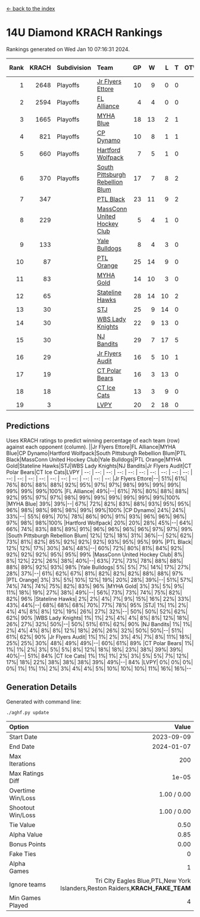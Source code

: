 [<- back to the index](readme.md)
# 14U Diamond KRACH Rankings
Rankings generated on Wed Jan 10 07:16:31 2024.

Rank|KRACH|Subdivision|Team|GP|W|L|T|OTW|OTL|SoS|Exp Wins|Win Diff
---:|---:|:---|:---|---:|---:|---:|---:|---:|---:|---:|---:|---:
1|2648|Playoffs|[Jr Flyers Ettore](https://gamesheetstats.com/seasons/3663/teams/140817/schedule)|10|9|0|0|0|1|359|9.8|-0.0
2|2594|Playoffs|[FL Alliance](https://gamesheetstats.com/seasons/3663/teams/156905/schedule)|4|4|0|0|0|0|87|4.8|-0.0
3|1665|Playoffs|[MYHA Blue](https://gamesheetstats.com/seasons/3663/teams/140816/schedule)|18|13|2|1|2|0|366|16.3|-0.0
4|821|Playoffs|[CP Dynamo](https://gamesheetstats.com/seasons/3663/teams/140823/schedule)|10|8|1|1|0|0|246|9.4|0.0
5|660|Playoffs|[Hartford Wolfpack](https://gamesheetstats.com/seasons/3663/teams/140814/schedule)|7|5|1|0|0|1|381|5.8|-0.0
6|370|Playoffs|[South Pittsburgh Rebellion Blum](https://gamesheetstats.com/seasons/3663/teams/140812/schedule)|17|7|8|2|0|0|956|8.9|0.0
7|347||[PTL Black](https://gamesheetstats.com/seasons/3663/teams/140815/schedule)|23|11|9|2|1|0|786|13.8|-0.0
8|229||[MassConn United Hockey Club](https://gamesheetstats.com/seasons/3663/teams/140810/schedule)|5|4|1|0|0|0|127|4.9|0.0
9|133||[Yale Bulldogs](https://gamesheetstats.com/seasons/3663/teams/156906/schedule)|8|4|3|0|1|0|116|5.9|0.0
10|87||[PTL Orange](https://gamesheetstats.com/seasons/3663/teams/140821/schedule)|25|14|9|0|1|1|177|15.9|0.0
11|83||[MYHA Gold](https://gamesheetstats.com/seasons/3663/teams/140824/schedule)|14|10|3|0|0|1|41|10.9|0.0
12|65||[Stateline Hawks](https://gamesheetstats.com/seasons/3663/teams/140813/schedule)|28|14|10|2|1|1|229|16.9|0.0
13|30||[STJ](https://gamesheetstats.com/seasons/3663/teams/140822/schedule)|25|9|14|0|1|1|181|10.9|0.0
14|30||[WBS Lady Knights](https://gamesheetstats.com/seasons/3663/teams/140825/schedule)|22|9|13|0|0|0|289|9.9|0.0
15|30||[NJ Bandits](https://gamesheetstats.com/seasons/3663/teams/140811/schedule)|29|7|17|5|0|0|401|10.4|0.0
16|29||[Jr Flyers Audit](https://gamesheetstats.com/seasons/3663/teams/140819/schedule)|16|5|10|1|0|0|144|6.4|0.0
17|19||[CT Polar Bears](https://gamesheetstats.com/seasons/3663/teams/140818/schedule)|16|3|13|0|0|0|475|3.9|0.0
18|18||[CT Ice Cats](https://gamesheetstats.com/seasons/3663/teams/140826/schedule)|13|3|9|0|0|1|208|3.9|0.0
19|3||[LVPY](https://gamesheetstats.com/seasons/3663/teams/140820/schedule)|20|2|18|0|0|0|43|2.9|0.0

## Predictions
Uses KRACH ratings to predict winning percentage of each team (row) against each opponent (column).
||Jr Flyers Ettore|FL Alliance|MYHA Blue|CP Dynamo|Hartford Wolfpack|South Pittsburgh Rebellion Blum|PTL Black|MassConn United Hockey Club|Yale Bulldogs|PTL Orange|MYHA Gold|Stateline Hawks|STJ|WBS Lady Knights|NJ Bandits|Jr Flyers Audit|CT Polar Bears|CT Ice Cats|LVPY
| --: | --: | --: | --: | --: | --: | --: | --: | --: | --: | --: | --: | --: | --: | --: | --: | --: | --: | --: | --: 
|Jr Flyers Ettore|--| 51%| 61%| 76%| 80%| 88%| 88%| 92%| 95%| 97%| 97%| 98%| 99%| 99%| 99%| 99%| 99%| 99%|100%
|FL Alliance| 49%|--| 61%| 76%| 80%| 88%| 88%| 92%| 95%| 97%| 97%| 98%| 99%| 99%| 99%| 99%| 99%| 99%|100%
|MYHA Blue| 39%| 39%|--| 67%| 72%| 82%| 83%| 88%| 93%| 95%| 95%| 96%| 98%| 98%| 98%| 98%| 99%| 99%|100%
|CP Dynamo| 24%| 24%| 33%|--| 55%| 69%| 70%| 78%| 86%| 90%| 91%| 93%| 96%| 96%| 96%| 97%| 98%| 98%|100%
|Hartford Wolfpack| 20%| 20%| 28%| 45%|--| 64%| 66%| 74%| 83%| 88%| 89%| 91%| 96%| 96%| 96%| 96%| 97%| 97%| 99%
|South Pittsburgh Rebellion Blum| 12%| 12%| 18%| 31%| 36%|--| 52%| 62%| 73%| 81%| 82%| 85%| 92%| 92%| 92%| 93%| 95%| 95%| 99%
|PTL Black| 12%| 12%| 17%| 30%| 34%| 48%|--| 60%| 72%| 80%| 81%| 84%| 92%| 92%| 92%| 92%| 95%| 95%| 99%
|MassConn United Hockey Club|  8%|  8%| 12%| 22%| 26%| 38%| 40%|--| 63%| 72%| 73%| 78%| 88%| 88%| 88%| 89%| 92%| 93%| 98%
|Yale Bulldogs|  5%|  5%|  7%| 14%| 17%| 27%| 28%| 37%|--| 61%| 62%| 67%| 81%| 82%| 82%| 82%| 88%| 88%| 97%
|PTL Orange|  3%|  3%|  5%| 10%| 12%| 19%| 20%| 28%| 39%|--| 51%| 57%| 74%| 74%| 74%| 75%| 82%| 83%| 96%
|MYHA Gold|  3%|  3%|  5%|  9%| 11%| 18%| 19%| 27%| 38%| 49%|--| 56%| 73%| 73%| 74%| 75%| 82%| 82%| 96%
|Stateline Hawks|  2%|  2%|  4%|  7%|  9%| 15%| 16%| 22%| 33%| 43%| 44%|--| 68%| 68%| 68%| 70%| 77%| 78%| 95%
|STJ|  1%|  1%|  2%|  4%|  4%|  8%|  8%| 12%| 19%| 26%| 27%| 32%|--| 50%| 50%| 52%| 62%| 62%| 90%
|WBS Lady Knights|  1%|  1%|  2%|  4%|  4%|  8%|  8%| 12%| 18%| 26%| 27%| 32%| 50%|--| 50%| 51%| 61%| 62%| 90%
|NJ Bandits|  1%|  1%|  2%|  4%|  4%|  8%|  8%| 12%| 18%| 26%| 26%| 32%| 50%| 50%|--| 51%| 61%| 62%| 90%
|Jr Flyers Audit|  1%|  1%|  2%|  3%|  4%|  7%|  8%| 11%| 18%| 25%| 25%| 30%| 48%| 49%| 49%|--| 60%| 61%| 89%
|CT Polar Bears|  1%|  1%|  1%|  2%|  3%|  5%|  5%|  8%| 12%| 18%| 18%| 23%| 38%| 39%| 39%| 40%|--| 51%| 84%
|CT Ice Cats|  1%|  1%|  1%|  2%|  3%|  5%|  5%|  7%| 12%| 17%| 18%| 22%| 38%| 38%| 38%| 39%| 49%|--| 84%
|LVPY|  0%|  0%|  0%|  0%|  1%|  1%|  1%|  2%|  3%|  4%|  4%|  5%| 10%| 10%| 10%| 11%| 16%| 16%|--

## Generation Details

Generated with command line:
```
./aghf.py update
```

| Option | Value |
| :----- | ----: |
| Start Date | 2023-09-09 |
| End Date | 2024-01-07 |
| Max Iterations | 200 |
| Max Ratings Diff | 1e-05 |
| Overtime Win/Loss | 1.00 / 0.00 |
| Shootout Win/Loss | 1.00 / 0.00 |
| Tie Value | 0.50 |
| Alpha Value | 0.85 |
| Bonus Points | 0.00 |
| Fake Ties | 0 |
| Alpha Games | 1 |
| Ignore teams | Tri CIty Eagles Blue,PTL,New York Islanders,Reston Raiders,__KRACH_FAKE_TEAM__ |
| Min Games Played | 4 |

